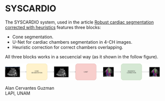 # SYSCARDIO

The SYSCARDIO system, used in the article [Robust cardiac segmentation corrected with heuristics](https://journals.plos.org/plosone/article?id=10.1371/journal.pone.0293560) features three blocks:

* Cone segmentation.
* U-Net for cardiac chambers segmentation in 4-CH images.
* Heuristic correction for correct chambers overlapping.

All three blocks works in a secuencial way (as it shown in the follow figure).

![SYSCARDIO Workflow](Workflow.png)

Alan Cervantes Guzman  
LAPI, UNAM
